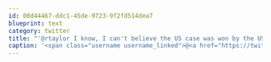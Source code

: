 ```yaml
---
id: 08d44467-ddc1-45de-9723-9f2fd514dea7
blueprint: text
category: twitter
title: "'@rtaylor I know, I can't believe the US case was won by the US company and the Korean case was won by the Korean one."
caption: '<span class="username username_linked">@<a href="https://twitter.com/rtaylor" title="Elon Musk">rtaylor</a></span> I know, I can''t believe the US case was won by the US company and the Korean case was won by the Korean one.'
---
```

